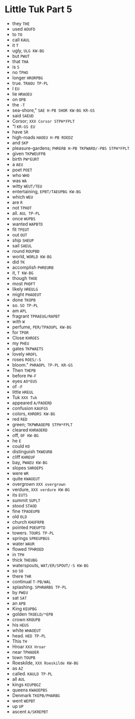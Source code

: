 # Little Tuk Part 5

* they `THE`
* used `AOUFD`
* to `TO`
* call `KAUL`
* it `T`
* ugly, `ULG KW-BG`
* but `PWUT`
* that `THA`
* is `S`
* no `TPHO`
* longer `HRORPBG`
* true. `TRAOU TP-PL`
* I `EU`
* lie `HRAOEU`
* on `OPB`
* the `-T`
* sea-shore," `SAE H-PB SHOR KW-BG KR-GS`
* said `SAEUD`
* Corsor; `XXX Corsor STPH*FPLT`
* "I `KR-GS EU`
* have `SR`
* high-roads `HAOEU H-PB ROEDZ`
* and `SKP`
* pleasure-gardens; `PHRERB H-PB TKPWARD/-PBS STPH*FPLT`
* given `TKPWEUFPB`
* birth `PW*EURT`
* a `AEU`
* poet `POET`
* who `WHO`
* was `WA`
* witty `WEUT/TEU`
* entertaining, `EPBT/TAEUPBG KW-BG`
* which `WEU`
* are `R`
* not `TPHOT`
* all. `AUL TP-PL`
* once `WUPBS`
* wanted `WAPBTD`
* fit `TPEUT`
* out `OUT`
* ship `SHEUP`
* sail `SAEUL`
* round `ROUPBD`
* world, `WORLD KW-BG`
* did `TK`
* accomplish `PHREURB`
* it, `T KW-BG`
* though `THOE`
* most `PHOFT`
* likely `HREULG`
* might `PHAOEUT`
* done `TKOPB`
* so. `SO TP-PL`
* am `APL`
* fragrant `TPRAEUG/RAPBT`
* with `W`
* perfume, `PER/TPAOUPL KW-BG`
* for `TPOR`
* Close `KHROES`
* my `PHEU`
* gates `TKPWAETS`
* lovely `HROFL`
* roses `ROES/-S`
* bloom." `PHRAOPL TP-PL KR-GS`
* Then `THEPB`
* before `PW-F`
* eyes `AO*EUS`
* of `-F`
* little `HREUL`
* Tuk `XXX Tuk`
* appeared `A/PAOERD`
* confusion `KAUFGS`
* colors, `KHRORS KW-BG`
* red `RED`
* green; `TKPWRAOEPB STPH*FPLT`
* cleared `KHRAOERD`
* off, `OF KW-BG`
* he `E`
* could `KO`
* distinguish `TKWEURB`
* cliff `KHREUF`
* bay, `PWAEU KW-BG`
* slopes `SHROEPS`
* were `WR`
* quite `KWAOEUT`
* overgrown `XXX overgrown`
* verdure, `XXX verdure KW-BG`
* its `EUTS`
* summit `SUPLT`
* stood `STAOD`
* fine `TPAOEUPB`
* old `OLD`
* church `KHUFRPB`
* pointed `POEUPTD`
* towers. `TOURS TP-PL`
* springs `SPREUPBGS`
* water `WAUR`
* flowed `TPHROED`
* in `TPH`
* thick `THEUBG`
* waterspouts, `WAT/ER/SPOUT/-S KW-BG`
* so `SO`
* there `THR`
* continual `T-PB/WAL`
* splashing. `SPHRARBG TP-PL`
* by `PWEU`
* sat `SAT`
* an `APB`
* King `KEUPBG`
* golden `TKOELD/*EPB`
* crown `KROUPB`
* his `HEUS`
* white `WHAOEUT`
* head. `HED TP-PL`
* This `TH`
* Hroar `XXX Hroar`
* near `TPHAOER`
* town `TOUPB`
* Roeskilde, `XXX Roeskilde KW-BG`
* as `AZ`
* called. `KAULD TP-PL`
* all `AUL`
* kings `KEUPBGZ`
* queens `KWAOEPBS`
* Denmark `TKEPB/PHARBG`
* went `WEPBT`
* up `UP`
* ascent `A/SKREPBT`
